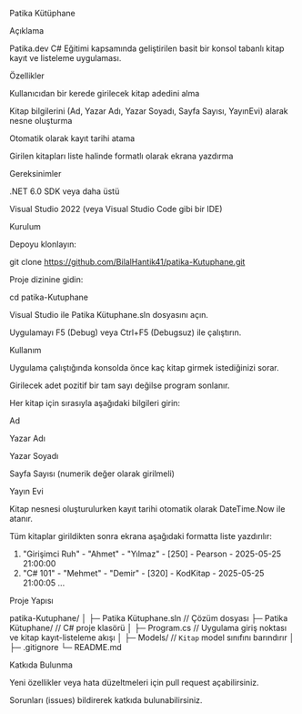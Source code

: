 Patika Kütüphane

Açıklama

Patika.dev C# Eğitimi kapsamında geliştirilen basit bir konsol tabanlı kitap kayıt ve listeleme uygulaması.

Özellikler

Kullanıcıdan bir kerede girilecek kitap adedini alma

Kitap bilgilerini (Ad, Yazar Adı, Yazar Soyadı, Sayfa Sayısı, YayınEvi) alarak nesne oluşturma

Otomatik olarak kayıt tarihi atama

Girilen kitapları liste halinde formatlı olarak ekrana yazdırma

Gereksinimler

.NET 6.0 SDK veya daha üstü

Visual Studio 2022 (veya Visual Studio Code gibi bir IDE)

Kurulum

Depoyu klonlayın:

git clone https://github.com/BilalHantik41/patika-Kutuphane.git

Proje dizinine gidin:

cd patika-Kutuphane

Visual Studio ile Patika Kütuphane.sln dosyasını açın.

Uygulamayı F5 (Debug) veya Ctrl+F5 (Debugsuz) ile çalıştırın.

Kullanım

Uygulama çalıştığında konsolda önce kaç kitap girmek istediğinizi sorar.

Girilecek adet pozitif bir tam sayı değilse program sonlanır.

Her kitap için sırasıyla aşağıdaki bilgileri girin:

Ad

Yazar Adı

Yazar Soyadı

Sayfa Sayısı (numerik değer olarak girilmeli)

Yayın Evi

Kitap nesnesi oluşturulurken kayıt tarihi otomatik olarak DateTime.Now ile atanır.

Tüm kitaplar girildikten sonra ekrana aşağıdaki formatta liste yazdırılır:

1. "Girişimci Ruh" - "Ahmet" - "Yılmaz" - [250] - Pearson - 2025-05-25 21:00:00
2. "C# 101"      - "Mehmet" - "Demir"  - [320] - KodKitap    - 2025-05-25 21:00:05
...

Proje Yapısı

patika-Kutuphane/
│
├─ Patika Kütuphane.sln     // Çözüm dosyası
├─ Patika Kütuphane/        // C# proje klasörü
│   ├─ Program.cs           // Uygulama giriş noktası ve kitap kayıt-listeleme akışı
│   ├─ Models/              // `Kitap` model sınıfını barındırır
│
├─ .gitignore
└─ README.md

Katkıda Bulunma

Yeni özellikler veya hata düzeltmeleri için pull request açabilirsiniz.

Sorunları (issues) bildirerek katkıda bulunabilirsiniz.
